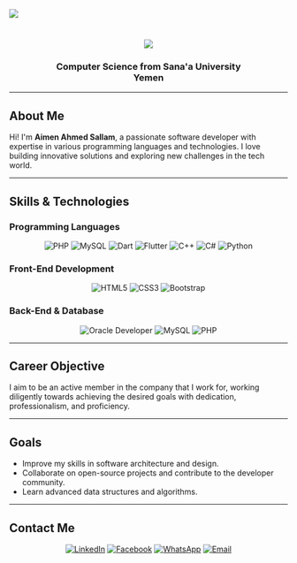 <img src="https://user-images.githubusercontent.com/73097560/115834477-dbab4500-a447-11eb-908a-139a6edaec5c.gif">

<h1 align="center">
  <img src="https://readme-typing-svg.herokuapp.com?font=Righteous&size=36&color=FFFFFF&center=true&vCenter=true&width=500&height=100&duration=4000&lines=Hi+Everyone!+👋;I'm+Aimen+Sallam" />
</h1>

<h3 align="center">
<b>Computer Science</b> <b> from Sana'a University </b><br>
        <b>Yemen</b></h3>

---

## About Me
Hi! I'm **Aimen Ahmed Sallam**, a passionate software developer with expertise in various programming languages and technologies. I love building innovative solutions and exploring new challenges in the tech world.

---

## Skills & Technologies
### Programming Languages
<div align="center">
  <img src="https://img.shields.io/badge/PHP-777BB4?style=for-the-badge&logo=php&logoColor=white" alt="PHP" />
  <img src="https://img.shields.io/badge/MySQL-4479A1?style=for-the-badge&logo=mysql&logoColor=white" alt="MySQL" />
  <img src="https://img.shields.io/badge/Dart-0175C2?style=for-the-badge&logo=dart&logoColor=white" alt="Dart" />
  <img src="https://img.shields.io/badge/Flutter-02569B?style=for-the-badge&logo=flutter&logoColor=white" alt="Flutter" />
  <img src="https://img.shields.io/badge/C++-00599C?style=for-the-badge&logo=cplusplus&logoColor=white" alt="C++" />
  <img src="https://img.shields.io/badge/C%23-239120?style=for-the-badge&logo=csharp&logoColor=white" alt="C#" />
  <img src="https://img.shields.io/badge/Python-3776AB?style=for-the-badge&logo=python&logoColor=white" alt="Python" />
</div>

### Front-End Development
<div align="center">
  <img src="https://img.shields.io/badge/HTML5-E34F26?style=for-the-badge&logo=html5&logoColor=white" alt="HTML5" />
  <img src="https://img.shields.io/badge/CSS3-1572B6?style=for-the-badge&logo=css3&logoColor=white" alt="CSS3" />
  <img src="https://img.shields.io/badge/Bootstrap-7952B3?style=for-the-badge&logo=bootstrap&logoColor=white" alt="Bootstrap" />
</div>

### Back-End & Database
<div align="center">
  <img src="https://img.shields.io/badge/Oracle-F80000?style=for-the-badge&logo=oracle&logoColor=white" alt="Oracle Developer" />
  <img src="https://img.shields.io/badge/MySQL-4479A1?style=for-the-badge&logo=mysql&logoColor=white" alt="MySQL" />
  <img src="https://img.shields.io/badge/PHP-777BB4?style=for-the-badge&logo=php&logoColor=white" alt="PHP" />
</div>

---

## Career Objective
I aim to be an active member in the company that I work for, working diligently towards achieving the desired goals with dedication, professionalism, and proficiency.

---

## Goals
- Improve my skills in software architecture and design.
- Collaborate on open-source projects and contribute to the developer community.
- Learn advanced data structures and algorithms.

---

## Contact Me
<div align="center">

[![LinkedIn](https://img.icons8.com/ios-filled/50/0A66C2/linkedin.png)](https://www.linkedin.com/in/aimen-sallam-508aa91b0?utm_source=share&utm_campaign=share_via&utm_content=profile&utm_medium=android_app)
[![Facebook](https://img.icons8.com/ios-filled/50/1877F2/facebook.png)](https://www.facebook.com/profile.php?id=100078509563859)
[![WhatsApp](https://img.icons8.com/ios-filled/50/25D366/whatsapp.png)](https://wa.me/967781666611)
[![Email](https://img.icons8.com/ios-filled/50/D14836/gmail.png)](mailto:ai.sallamwork@gmail.com)

</div>
